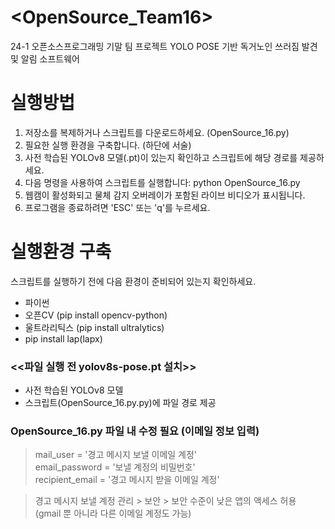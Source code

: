# <OpenSource_Team16><br/>
24-1 오픈소스프로그래밍 기말 팀 프로젝트
YOLO POSE 기반 독거노인 쓰러짐 발견 및 알림 소프트웨어
<br/>

# 실행방법

1. 저장소를 복제하거나 스크립트를 다운로드하세요. (OpenSource_16.py)
2. 필요한 실행 환경을 구축합니다. (하단에 서술)
3. 사전 학습된 YOLOv8 모델(.pt)이 있는지 확인하고 스크립트에 해당 경로를 제공하세요.
4. 다음 명령을 사용하여 스크립트를 실행합니다: python OpenSource_16.py
5. 웹캠이 활성화되고 물체 감지 오버레이가 포함된 라이브 비디오가 표시됩니다.
6. 프로그램을 종료하려면 'ESC' 또는 'q'를 누르세요.

# 실행환경 구축
스크립트를 실행하기 전에 다음 환경이 준비되어 있는지 확인하세요.

- 파이썬
- 오픈CV (pip install opencv-python)
- 울트라리틱스 (pip install ultralytics)
- pip install lap(lapx)

### <<파일 실행 전 yolov8s-pose.pt 설치>> 
- 사전 학습된 YOLOv8 모델
- 스크립트(OpenSource_16.py.py)에 파일 경로 제공

### OpenSource_16.py 파일 내 수정 필요 (이메일 정보 입력)
> mail_user = '경고 메시지 보낼 이메일 계정'<br/>
> email_password = '보낼 계정의 비밀번호'<br/>
> recipient_email = '경고 메시지 받을 이메일 계정'

> 경고 메시지 보낼 계정 관리 > 보안 > 보안 수준이 낮은 앱의 액세스 허용<br/>
> (gmail 뿐 아니라 다른 이메일 계정도 가능)




